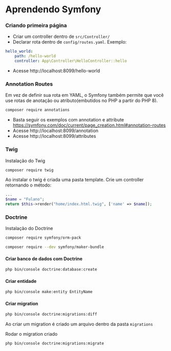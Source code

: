 # Aprendendo Symfony

### Criando primeira página

- Criar um controller dentro de `src/Controller/`
- Declarar rota dentro de `config/routes.yaml`. Exemplo:

```yaml
hello_world:
    path: /hello-world
    controller: App\Controller\HelloController::hello
```

- Acesse http://localhost:8099/hello-world

### Annotation Routes

Em vez de definir sua rota em YAML, o Symfony também permite que você use rotas de anotação ou atributo(embutidos no PHP a partir do PHP 8).

```sh 
composer require annotations
```
- Basta seguir os exemplos com annotation e attribute https://symfony.com/doc/current/page_creation.html#annotation-routes
- Acesse http://localhost:8099/annotation
- Acesse http://localhost:8099/attributes


### Twig

Instalação do Twig

```sh
composer require twig
```

Ao instalar o twig é criada uma pasta template.
Crie um controller retornando o método:

```php 
...
$name = "Fulano";
return $this->render("home/index.html.twig", ['name' => $name]);
```

### Doctrine

Instalação do Doctrine

```sh 
composer require symfony/orm-pack
```

```sh 
composer require --dev symfony/maker-bundle
```

#### Criar banco de dados com Doctrine
```sh 
php bin/console doctrine:database:create
```

#### Criar entidade
```sh 
php bin/console make:entity EntityName  
```

#### Criar migration
```sh 
php bin/console doctrine:migrations:diff
```

Ao criar um migration é criado um arquivo dentro da pasta `migrations`

Rodar o migration criado
```sh 
php bin/console doctrine:migrations:migrate
```
